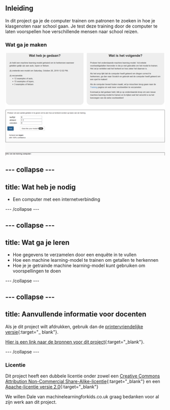 ## Inleiding

In dit project ga je de computer trainen om patronen te zoeken in hoe je klasgenoten naar school gaan. Je test deze training door de computer te laten voorspellen hoe verschillende mensen naar school reizen.

### Wat ga je maken

![Het machine learning-model dat een antwoord voorspelt](images/test.png)

--- collapse ---
---
title: Wat heb je nodig
---

+ Een computer met een internetverbinding

--- /collapse ---

--- collapse ---
---
title: Wat ga je leren
---
+ Hoe gegevens te verzamelen door een enquête in te vullen
+ Hoe een machine learning-model te trainen om getallen te herkennen
+ Hoe je je getrainde machine learning-model kunt gebruiken om voorspellingen te doen

--- /collapse ---

--- collapse ---
---
title: Aanvullende informatie voor docenten
---

Als je dit project wilt afdrukken, gebruik dan de [printervriendelijke versie](https://projects.raspberrypi.org/nl-NL/projects/journey-to-school/print){:target="_ blank"}.

[Hier is een link naar de bronnen voor dit project](https://github.com/raspberrypilearning/journey-to-school/tree/master/nl-NL/resources){:target="_blank"}.

--- /collapse ---

### Licentie

Dit project heeft een dubbele licentie onder zowel een [Creative Commons Attribution Non-Commercial Share-Alike-licentie](http://creativecommons.org/licenses/by-nc-sa/4.0/){:target="_blank"} en een [Apache-licentie versie 2.0](http://www.apache.org/licenses/LICENSE-2.0){:target="_blank"}

We willen Dale van machinelearningforkids.co.uk graag bedanken voor al zijn werk aan dit project.
